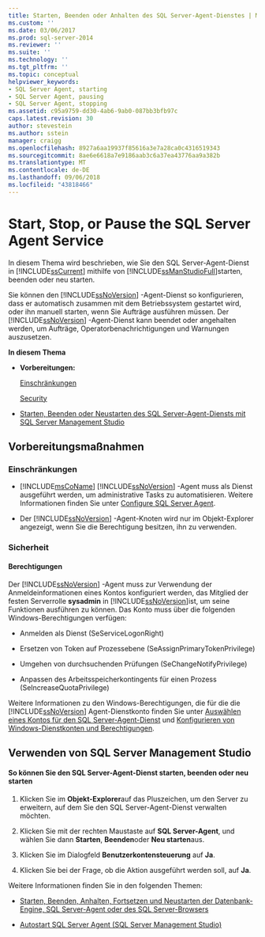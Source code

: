```yaml
---
title: Starten, Beenden oder Anhalten des SQL Server-Agent-Dienstes | Microsoft-Dokumentation
ms.custom: ''
ms.date: 03/06/2017
ms.prod: sql-server-2014
ms.reviewer: ''
ms.suite: ''
ms.technology: ''
ms.tgt_pltfrm: ''
ms.topic: conceptual
helpviewer_keywords:
- SQL Server Agent, starting
- SQL Server Agent, pausing
- SQL Server Agent, stopping
ms.assetid: c95a9759-dd30-4ab6-9ab0-087bb3bfb97c
caps.latest.revision: 30
author: stevestein
ms.author: sstein
manager: craigg
ms.openlocfilehash: 8927a6aa19937f85616a3e7a28ca0c4316519343
ms.sourcegitcommit: 8ae6e6618a7e9186aab3c6a37ea43776aa9a382b
ms.translationtype: MT
ms.contentlocale: de-DE
ms.lasthandoff: 09/06/2018
ms.locfileid: "43818466"
---
```

# <a name="start-stop-or-pause-the-sql-server-agent-service"></a>Start, Stop, or Pause the SQL Server Agent Service
  In diesem Thema wird beschrieben, wie Sie den SQL Server-Agent-Dienst in [!INCLUDE[ssCurrent](../../includes/sscurrent-md.md)] mithilfe von [!INCLUDE[ssManStudioFull](../../includes/ssmanstudiofull-md.md)]starten, beenden oder neu starten.  
  
 Sie können den [!INCLUDE[ssNoVersion](../../includes/ssnoversion-md.md)] -Agent-Dienst so konfigurieren, dass er automatisch zusammen mit dem Betriebssystem gestartet wird, oder ihn manuell starten, wenn Sie Aufträge ausführen müssen. Der [!INCLUDE[ssNoVersion](../../includes/ssnoversion-md.md)] -Agent-Dienst kann beendet oder angehalten werden, um Aufträge, Operatorbenachrichtigungen und Warnungen auszusetzen.  
  
 **In diesem Thema**  
  
-   **Vorbereitungen:**  
  
     [Einschränkungen](#Restrictions)  
  
     [Security](#Security)  
  
-   [Starten, Beenden oder Neustarten des SQL Server-Agent-Diensts mit SQL Server Management Studio](#SSMSProcedure)  
  
##  <a name="BeforeYouBegin"></a> Vorbereitungsmaßnahmen  
  
###  <a name="Restrictions"></a> Einschränkungen  
  
-   [!INCLUDE[msCoName](../../includes/msconame-md.md)] [!INCLUDE[ssNoVersion](../../includes/ssnoversion-md.md)] -Agent muss als Dienst ausgeführt werden, um administrative Tasks zu automatisieren. Weitere Informationen finden Sie unter [Configure SQL Server Agent](configure-sql-server-agent.md).  
  
-   Der [!INCLUDE[ssNoVersion](../../includes/ssnoversion-md.md)] -Agent-Knoten wird nur im Objekt-Explorer angezeigt, wenn Sie die Berechtigung besitzen, ihn zu verwenden.  
  
###  <a name="Security"></a> Sicherheit  
  
####  <a name="Permissions"></a> Berechtigungen  
 Der [!INCLUDE[ssNoVersion](../../includes/ssnoversion-md.md)] -Agent muss zur Verwendung der Anmeldeinformationen eines Kontos konfiguriert werden, das Mitglied der festen Serverrolle **sysadmin** in [!INCLUDE[ssNoVersion](../../includes/ssnoversion-md.md)]ist, um seine Funktionen ausführen zu können. Das Konto muss über die folgenden Windows-Berechtigungen verfügen:  
  
-   Anmelden als Dienst (SeServiceLogonRight)  
  
-   Ersetzen von Token auf Prozessebene (SeAssignPrimaryTokenPrivilege)  
  
-   Umgehen von durchsuchenden Prüfungen (SeChangeNotifyPrivilege)  
  
-   Anpassen des Arbeitsspeicherkontingents für einen Prozess (SeIncreaseQuotaPrivilege)  
  
 Weitere Informationen zu den Windows-Berechtigungen, die für die die [!INCLUDE[ssNoVersion](../../includes/ssnoversion-md.md)] Agent-Dienstkonto finden Sie unter [Auswählen eines Kontos für den SQL Server-Agent-Dienst](select-an-account-for-the-sql-server-agent-service.md) und [Konfigurieren von Windows-Dienstkonten und Berechtigungen](../../database-engine/configure-windows/configure-windows-service-accounts-and-permissions.md).  
  
##  <a name="SSMSProcedure"></a> Verwenden von SQL Server Management Studio  
  
#### <a name="to-start-stop-or-restart-the-sql-server-agent-service"></a>So können Sie den SQL Server-Agent-Dienst starten, beenden oder neu starten  
  
1.  Klicken Sie im **Objekt-Explorer**auf das Pluszeichen, um den Server zu erweitern, auf dem Sie den SQL Server-Agent-Dienst verwalten möchten.  
  
2.  Klicken Sie mit der rechten Maustaste auf **SQL Server-Agent**, und wählen Sie dann **Starten**, **Beenden**oder **Neu starten**aus.  
  
3.  Klicken Sie im Dialogfeld **Benutzerkontensteuerung** auf **Ja**.  
  
4.  Klicken Sie bei der Frage, ob die Aktion ausgeführt werden soll, auf **Ja**.  
  
 Weitere Informationen finden Sie in den folgenden Themen:  
  
-   [Starten, Beenden, Anhalten, Fortsetzen und Neustarten der Datenbank-Engine, SQL Server-Agent oder des SQL Server-Browsers](../../database-engine/configure-windows/start-stop-pause-resume-restart-sql-server-services.md)  
  
-   [Autostart SQL Server Agent &#40;SQL Server Management Studio&#41;](autostart-sql-server-agent-sql-server-management-studio.md)  
  
  
